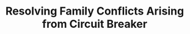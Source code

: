 ---
layout: page
title: Resolving Family Conflicts Arising from Circuit Breaker
permalink: /be-connected/family-conflict-1/
third_nav_title: Be Connected

---